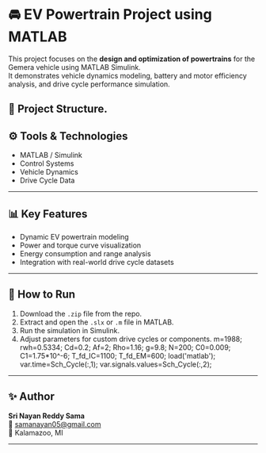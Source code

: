 # 🚘 EV Powertrain Project using MATLAB

This project focuses on the **design and optimization of powertrains** for the Gemera vehicle using MATLAB Simulink.  
It demonstrates vehicle dynamics modeling, battery and motor efficiency analysis, and drive cycle performance simulation.

## 📂 Project Structure.

## ⚙️ Tools & Technologies
- MATLAB / Simulink
- Control Systems
- Vehicle Dynamics
- Drive Cycle Data

---

## 📊 Key Features
- Dynamic EV powertrain modeling  
- Power and torque curve visualization  
- Energy consumption and range analysis  
- Integration with real-world drive cycle datasets

---

## 🚀 How to Run
1. Download the `.zip` file from the repo.
2. Extract and open the `.slx` or `.m` file in MATLAB.
3. Run the simulation in Simulink.
4. Adjust parameters for custom drive cycles or components.
m=1988;
rwh=0.5334;
Cd=0.2;
Af=2;
Rho=1.16;
g=9.8;
N=200;
C0=0.009;
C1=1.75*10^-6;
T_fd_IC=1100;
T_fd_EM=600;
load('matlab');
var.time=Sch_Cycle(:,1);
var.signals.values=Sch_Cycle(:,2);
---

## ✨ Author
**Sri Nayan Reddy Sama**  
📧 samanayan05@gmail.com  
📍 Kalamazoo, MI

---


